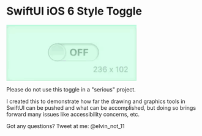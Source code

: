# SwiftUI iOS 6 Style Toggle

<img align="top" src="preview.gif" width="340">

Please do not use this toggle in a "serious" project. 

I created this to demonstrate how far the drawing and graphics tools in SwiftUI can be pushed and what can be accomplished, but doing so brings forward many issues like accessibility concerns, etc.

Got any questions? Tweet at me: @elvin_not_11
